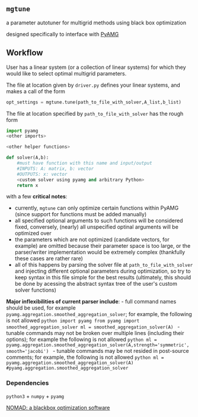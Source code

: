 

## `mgtune`

a parameter autotuner for multigrid methods using black box optimization

designed specifically to interface with [PyAMG](https://pyamg.readthedocs.io/en/latest/)

## Workflow

User has a linear system (or a collection of linear systems) for which they would like to select optimal multigrid parameters.

The file at location given by `driver.py` defines your linear systems, and makes a call of the form

```python
opt_settings = mgtune.tune(path_to_file_with_solver,A_list,b_list)
```

The file at location specified by `path_to_file_with_solver` has the rough form

```python
import pyamg
<other imports>

<other helper functions>

def solver(A,b):
    #must have function with this name and input/output
    #INPUTS: A: matrix, b: vector
    #OUTPUTS: x: vector
    <custom solver using pyamg and arbitrary Python>
    return x
```

with a few **critical notes**:

- currently, `mgtune` can only optimize certain functions within PyAMG (since support for functions must be added manually) 
- all specified optional arguments to such functions will be considered fixed, conversely, (nearly) all unspecified optinal arguments will be optimized over
- the parameters which are not optimized (candidate vectors, for example) are omitted because their parameter space is too large, or the parser/writer implementation would be extremely complex (thankfully these cases are rather rare)
- all of this happens by parsing the solver file at `path_to_file_with_solver` and injecting different optional parameters during optimization, so try to keep syntax in this file simple for the best results (ultimately, this should be done by acessing the abstract syntax tree of the user's custom solver functions)

**Major inflexibilities of current parser include**:
    - full command names should be used, for example `pyamg.aggregation.smoothed_aggregation_solver`; for example, the following is not allowed
    ```python
    import pyamg
    from pyamg import smoothed_aggregation_solver
    ml = smoothed_aggregation_solver(A)
    ```
    - tunable commands may not be broken over multiple lines (including their options); for example the following is not allowed
    ```python
    ml = pyamg.aggregation.smoothed_aggregation_solver(A,strength='symmetric',
                                                       smooth='jacobi')
    ```
    - tunable commands may be not resided in post-source comments; for example, the following is not allowed
    ```python
    ml = pyamg.aggregation.smoothed_aggregation_solver(A) #pyamg.aggregation.smoothed_aggregation_solver
    ```
    

### Dependencies

`python3` + `numpy` + `pyamg`

[NOMAD: a blackbox optimization software](https://nomad-4-user-guide.readthedocs.io/en/latest/)


